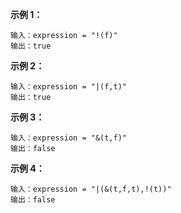 **示例 1：**

```
输入：expression = "!(f)"
输出：true
```

**示例 2：**

```
输入：expression = "|(f,t)"
输出：true
```

**示例 3：**

```
输入：expression = "&(t,f)"
输出：false
```

**示例 4：**

```
输入：expression = "|(&(t,f,t),!(t))"
输出：false
```